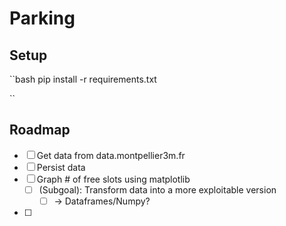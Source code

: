 # Parking

## Setup

``bash
pip install -r requirements.txt

``
## Roadmap
- [ ] Get data from data.montpellier3m.fr
- [ ] Persist data
- [ ] Graph # of free slots using matplotlib
  - [ ] (Subgoal): Transform data into a more exploitable version
    - [ ] -> Dataframes/Numpy?
- [ ] 